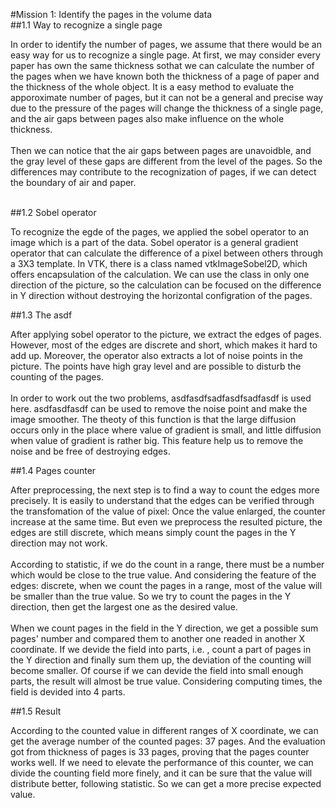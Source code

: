 #Mission 1: Identify the pages in the volume data
<br>
##1.1 Way to recognize a single page


In order to identify the number of pages, we assume that there would be an easy way for us to recognize a single page.
At first, we may consider every paper has own the same thickness sothat we can calculate the number of the pages when we have known both the thickness of a page of paper and the thickness of the whole object. 
It is a easy method to evaluate the apporoximate number of pages, but it can not be a general and precise way due to the pressure of the pages will change the thickness of a single page, and the air gaps between pages also make influence on the whole thickness.
<br><br>
Then we can notice that the air gaps between pages are unavoidble, and the gray level of these gaps are different from the level of the pages. 
So the differences may contribute to the recognization of pages, if we can detect the boundary of air and paper.
<br><br>

##1.2 Sobel operator


To recognize the egde of the pages, we applied the sobel operator to an image which is a part of the data. 
Sobel operator is a general gradient operator that can calculate the difference of a pixel between others through a 3X3 template. 
In VTK, there is a class named vtkImageSobel2D, which offers encapsulation of the calculation. 
We can use the class in only one direction of the picture, so the calculation can be focused on the difference in Y direction without destroying the horizontal configration of the pages.


##1.3 The asdf


After applying sobel operator to the picture, we extract the edges of pages. 
However, most of the edges are discrete and short, which makes it hard to add up. 
Moreover, the operator also extracts a lot of noise points in the picture. The points have high gray level and are possible to disturb the counting of the pages. 
<br><br>
In order to work out the two problems, asdfasdfsadfasdfsadfasdf is used here. asdfasdfasdf can be used to remove the noise point and make the image smoother. The theoty of this function is that the large diffusion occurs only in the place where value of gradient is small,  and little diffusion when value of gradient is rather big. This feature help us to remove the noise and be free of destroying edges.


##1.4 Pages counter


After preprocessing, the next step is to find a way to count the edges more precisely. It is easily to understand that the edges can be verified through the transfomation of the value of pixel: Once the value enlarged, the counter increase at the same time. But even we preprocess the resulted picture, the edges are still discrete, which means simply count the pages in the Y direction may not work.
<br><br>
According to statistic, if we do the count in a range, there must be a number which would be close to the true value. And considering the feature of the edges: discrete, when we count the pages in a range, most of the value will be smaller than the true value. So we try to count the pages in the Y direction, then get the largest one as the desired value. 
<br><br>
When we count pages in the field in the Y direction, we get a possible sum pages' number and compared them to another one readed in another X coordinate. If we devide the field into parts, i.e. , count a part of pages in the Y direction and finally sum them up, the deviation of the counting will become smaller. Of course if we can devide the field into small enough parts, the result will almost be true value. Considering computing times, the field is devided into 4 parts.


##1.5 Result


According to the counted value in different ranges of X coordinate, we can get the average number of the counted pages: 37 pages. And the evaluation got from thickness of pages is 33 pages, proving that the pages counter works well. If we need to elevate the performance of this counter, we can divide the counting field more finely, and it can be sure that the value will distribute better, following statistic. So we can get a more precise expected value.
